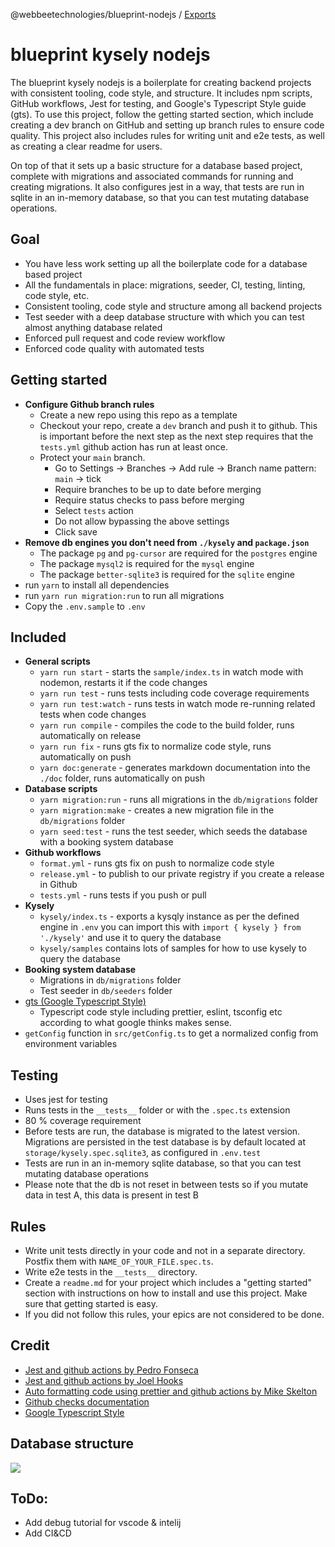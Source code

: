 @webbeetechnologies/blueprint-nodejs / [Exports](modules.md)

# blueprint kysely nodejs
The blueprint kysely nodejs is a boilerplate for creating backend projects with consistent tooling, code style, and structure. It includes npm scripts, GitHub workflows, Jest for testing, and Google's Typescript Style guide (gts). To use this project, follow the getting started section, which include creating a dev branch on GitHub and setting up branch rules to ensure code quality. This project also includes rules for writing unit and e2e tests, as well as creating a clear readme for users.

On top of that it sets up a basic structure for a database based project, complete with migrations and associated commands for running and creating migrations. It also configures jest in a way, that tests are run in sqlite in an in-memory database, so that you can test mutating database operations. 

## Goal
- You have less work setting up all the boilerplate code for a database based project
- All the fundamentals in place: migrations, seeder, CI, testing, linting, code style, etc.
- Consistent tooling, code style and structure among all backend projects
- Test seeder with a deep database structure with which you can test almost anything database related
- Enforced pull request and code review workflow
- Enforced code quality with automated tests

## Getting started
- **Configure Github branch rules**
  - Create a new repo using this repo as a template
  - Checkout your repo, create a `dev` branch and push it to github. This is important before the next step as the next step requires that the `tests.yml` github action has run at least once.
  - Protect your `main` branch.
    - Go to Settings -> Branches -> Add rule -> Branch name pattern: `main` -> tick
    - Require branches to be up to date before merging
    - Require status checks to pass before merging
    - Select `tests` action
    - Do not allow bypassing the above settings
    - Click save
- **Remove db engines you don't need from `./kysely` and `package.json`**
    - The package `pg` and `pg-cursor` are required for the `postgres` engine
    - The package `mysql2` is required for the `mysql` engine
    - The package `better-sqlite3` is required for the `sqlite` engine
- run `yarn` to install all dependencies
- run `yarn run migration:run` to run all migrations
- Copy the `.env.sample` to `.env`

## Included
- **General scripts**
  - `yarn run start` - starts the `sample/index.ts` in watch mode with nodemon, restarts it if the code changes
  - `yarn run test` - runs tests including code coverage requirements
  - `yarn run test:watch` - runs tests in watch mode re-running related tests when code changes
  - `yarn run compile` - compiles the code to the build folder, runs automatically on release
  - `yarn run fix` - runs gts fix to normalize code style, runs automatically on push
  - `yarn doc:generate` - generates markdown documentation into the `./doc` folder, runs automatically on push
- **Database scripts**
  - `yarn migration:run` - runs all migrations in the `db/migrations` folder
  - `yarn migration:make` - creates a new migration file in the `db/migrations` folder
  - `yarn seed:test` - runs the test seeder, which seeds the database with a booking system database
- **Github workflows**
  - `format.yml` - runs gts fix on push to normalize code style
  - `release.yml` - to publish to our private registry if you create a release in Github
  - `tests.yml` - runs tests if you push or pull
- **Kysely**
  - `kysely/index.ts` - exports a kysqly instance as per the defined engine in `.env` you can import this with `import { kysely } from './kysely'` and use it to query the database
  - `kysely/samples` contains lots of samples for how to use kysely to query the database
- **Booking system database**
  - Migrations in `db/migrations` folder
  - Test seeder in `db/seeders` folder
- [gts (Google Typescript Style)](https://github.com/google/gts)
  - Typescript code style including prettier, eslint, tsconfig etc according to what google thinks makes sense.
- `getConfig` function in `src/getConfig.ts` to get a normalized config from environment variables

## Testing
- Uses jest for testing
- Runs tests in the `__tests__` folder or with the `.spec.ts` extension
- 80 % coverage requirement
- Before tests are run, the database is migrated to the latest version. Migrations are persisted in the test database is by default located at `storage/kysely.spec.sqlite3`, as configured in `.env.test`
- Tests are run in an in-memory sqlite database, so that you can test mutating database operations
- Please note that the db is not reset in between tests so if you mutate data in test A, this data is present in test B

## Rules
- Write unit tests directly in your code and not in a separate directory. Postfix them with `NAME_OF_YOUR_FILE.spec.ts`.
- Write e2e tests in the `__tests__` directory.
- Create a `readme.md` for your project which includes a "getting started" section with instructions on how to install and use this project. Make sure that getting started is easy.
- If you did not follow this rules, your epics are not considered to be done.

## Credit

- [Jest and github actions by Pedro Fonseca](https://medium.com/swlh/jest-and-github-actions-eaf3eaf2427d)
- [Jest and github actions by Joel Hooks](https://joelhooks.com/jest-and-github-actions/)
- [Auto formatting code using prettier and github actions by Mike Skelton](https://mskelton.medium.com/auto-formatting-code-using-prettier-and-github-actions-ed458f58b7df)
- [Github checks documentation](https://docs.github.com/en/rest/checks?apiVersion=2022-11-28)
- [Google Typescript Style](https://google.github.io/styleguide/tsguide.html)

## Database structure 
![](./resources/db_structure.png)

## ToDo:
- Add debug tutorial for vscode & intelij
- Add CI&CD
